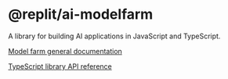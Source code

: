 # @replit/ai-modelfarm

A library for building AI applications in JavaScript and TypeScript.

[Model farm general documentation](https://docs.replit.com/model-farm/)

[TypeScript library API reference](https://docs.replit.com/model-farm/typescript/)